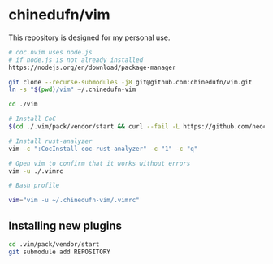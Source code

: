 # chinedufn/vim

This repository is designed for my personal use.

```sh
# coc.nvim uses node.js
# if node.js is not already installed
https://nodejs.org/en/download/package-manager
```

```sh
git clone --recurse-submodules -j8 git@github.com:chinedufn/vim.git
ln -s "$(pwd)/vim" ~/.chinedufn-vim

cd ./vim

# Install CoC
$(cd ./.vim/pack/vendor/start && curl --fail -L https://github.com/neoclide/coc.nvim/archive/release.tar.gz | tar xzfv -)

# Install rust-analyzer
vim -c ":CocInstall coc-rust-analyzer" -c "1" -c "q"

# Open vim to confirm that it works without errors
vim -u ./.vimrc
```

```sh
# Bash profile

vim="vim -u ~/.chinedufn-vim/.vimrc"
```

## Installing new plugins

```sh
cd .vim/pack/vendor/start
git submodule add REPOSITORY
```
